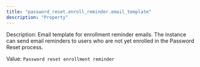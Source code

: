 ```yaml
---
title: "password_reset.enroll_reminder.email_template"
description: "Property"
---
```


Description: Email template for enrollment reminder emails. The instance can send email reminders to users who are not yet enrolled in the Password Reset process.

Value: `Password reset enrollment reminder`